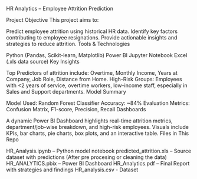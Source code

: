 HR Analytics – Employee Attrition Prediction

Project Objective This project aims to:

Predict employee attrition using historical HR data.
Identify key factors contributing to employee resignations.
Provide actionable insights and strategies to reduce attrition.
Tools & Technologies

Python (Pandas, Scikit-learn, Matplotlib)
Power BI
Jupyter Notebook
Excel (.xls data source)
Key Insights

Top Predictors of attrition include: Overtime, Monthly Income, Years at Company, Job Role, Distance from Home.
High-Risk Groups: Employees with <2 years of service, overtime workers, low-income staff, especially in Sales and Support departments.
Model Summary

Model Used: Random Forest Classifier
Accuracy: ~84%
Evaluation Metrics: Confusion Matrix, F1-score, Precision, Recall
Dashboards

A dynamic Power BI Dashboard highlights real-time attrition metrics, department/job-wise breakdown, and high-risk employees.
Visuals include KPIs, bar charts, pie charts, box plots, and an interactive table.
Files in This Repo

HR_Analysis.ipynb – Python model notebook
predicted_attrition.xls – Source dataset with predictions (After pre procesing or cleaning the data)
HR_ANALYTICS.pbix – Power BI Dashboard
HR_Analytics.pdf – Final Report with strategies and findings
HR_analysis.csv - Dataset
